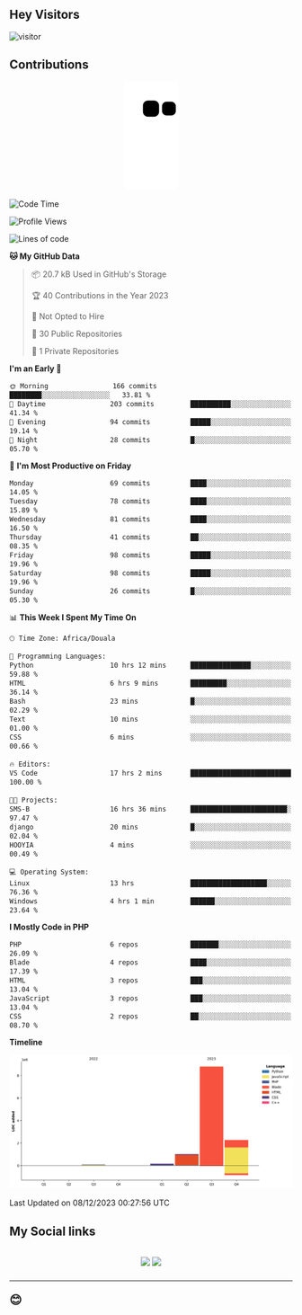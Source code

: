 ## Hey Visitors
![visitor](https://profile-counter.glitch.me/Fotsingboris/count.svg)

## Contributions
<p align="center">
  <img src="https://raw.githubusercontent.com/Fotsingboris/Fotsingboris/output/github-contribution-grid-snake.svg" />
</p>

<!--START_SECTION:waka-->
![Code Time](http://img.shields.io/badge/Code%20Time-760%20hrs%2032%20mins-blue)

![Profile Views](http://img.shields.io/badge/Profile%20Views-0-blue)

![Lines of code](https://img.shields.io/badge/From%20Hello%20World%20I%27ve%20Written-12.3%20million%20lines%20of%20code-blue)

**🐱 My GitHub Data** 

> 📦 20.7 kB Used in GitHub's Storage 
 > 
> 🏆 40 Contributions in the Year 2023
 > 
> 🚫 Not Opted to Hire
 > 
> 📜 30 Public Repositories 
 > 
> 🔑 1 Private Repositories 
 > 
**I'm an Early 🐤** 

```text
🌞 Morning                166 commits         ████████░░░░░░░░░░░░░░░░░   33.81 % 
🌆 Daytime                203 commits         ██████████░░░░░░░░░░░░░░░   41.34 % 
🌃 Evening                94 commits          █████░░░░░░░░░░░░░░░░░░░░   19.14 % 
🌙 Night                  28 commits          █░░░░░░░░░░░░░░░░░░░░░░░░   05.70 % 
```
📅 **I'm Most Productive on Friday** 

```text
Monday                   69 commits          ████░░░░░░░░░░░░░░░░░░░░░   14.05 % 
Tuesday                  78 commits          ████░░░░░░░░░░░░░░░░░░░░░   15.89 % 
Wednesday                81 commits          ████░░░░░░░░░░░░░░░░░░░░░   16.50 % 
Thursday                 41 commits          ██░░░░░░░░░░░░░░░░░░░░░░░   08.35 % 
Friday                   98 commits          █████░░░░░░░░░░░░░░░░░░░░   19.96 % 
Saturday                 98 commits          █████░░░░░░░░░░░░░░░░░░░░   19.96 % 
Sunday                   26 commits          █░░░░░░░░░░░░░░░░░░░░░░░░   05.30 % 
```


📊 **This Week I Spent My Time On** 

```text
🕑︎ Time Zone: Africa/Douala

💬 Programming Languages: 
Python                   10 hrs 12 mins      ███████████████░░░░░░░░░░   59.88 % 
HTML                     6 hrs 9 mins        █████████░░░░░░░░░░░░░░░░   36.14 % 
Bash                     23 mins             █░░░░░░░░░░░░░░░░░░░░░░░░   02.29 % 
Text                     10 mins             ░░░░░░░░░░░░░░░░░░░░░░░░░   01.00 % 
CSS                      6 mins              ░░░░░░░░░░░░░░░░░░░░░░░░░   00.66 % 

🔥 Editors: 
VS Code                  17 hrs 2 mins       █████████████████████████   100.00 % 

🐱‍💻 Projects: 
SMS-B                    16 hrs 36 mins      ████████████████████████░   97.47 % 
django                   20 mins             █░░░░░░░░░░░░░░░░░░░░░░░░   02.04 % 
HOOYIA                   4 mins              ░░░░░░░░░░░░░░░░░░░░░░░░░   00.49 % 

💻 Operating System: 
Linux                    13 hrs              ███████████████████░░░░░░   76.36 % 
Windows                  4 hrs 1 min         ██████░░░░░░░░░░░░░░░░░░░   23.64 % 
```

**I Mostly Code in PHP** 

```text
PHP                      6 repos             ███████░░░░░░░░░░░░░░░░░░   26.09 % 
Blade                    4 repos             ████░░░░░░░░░░░░░░░░░░░░░   17.39 % 
HTML                     3 repos             ███░░░░░░░░░░░░░░░░░░░░░░   13.04 % 
JavaScript               3 repos             ███░░░░░░░░░░░░░░░░░░░░░░   13.04 % 
CSS                      2 repos             ██░░░░░░░░░░░░░░░░░░░░░░░   08.70 % 
```



**Timeline**

![Lines of Code chart](https://raw.githubusercontent.com/Fotsingboris/Fotsingboris/main/assets/bar_graph.png)


 Last Updated on 08/12/2023 00:27:56 UTC
<!--END_SECTION:waka-->

<h2>My Social links <h2>
<p align="center">
   <a href="https://linkedin.com/in/Fotsingboris-Mathieu"><img src="https://img.shields.io/badge/linkedin-%230077B5.svg?style=for-the-badge&logo=linkedin&logoColor=white"></a>
   <a href="https://instagram.com/Fotsingboris"><img src="https://img.shields.io/badge/instagram-%23E4405F.svg?style=for-the-badge&logo=Instagram&logoColor=white"></a>
  </p>
<hr>
😊
